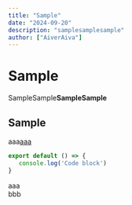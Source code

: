 ```yaml
---
title: "Sample"
date: "2024-09-20"
description: "samplesamplesample"
author: ["AiverAiva"]
---
```


# Sample

SampleSample**Sample**__Sample__
## Sample

aaa[aaa](www.google.com)

```js [file.js]{4-6,7} meta-info=val
export default () => {
   console.log('Code block')
}
```

<PostGithubRepo user="AiverAiva" repo="weikuwu.me"/>
<PostGithubRepo user="AiverAiva" repo="weikuwu.me"/>

<div>
aaa
</div>
bbb